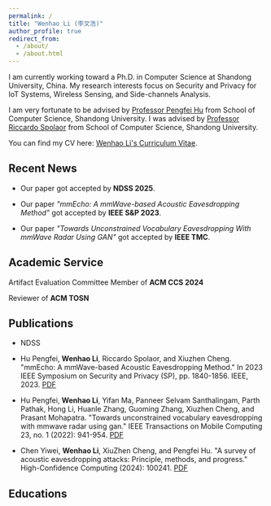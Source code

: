 ```yaml
---
permalink: /
title: "Wenhao Li (李文浩)"
author_profile: true
redirect_from: 
  - /about/
  - /about.html
---
```


I am currently working toward a Ph.D. in Computer Science at Shandong University, China. My research interests focus on Security and Privacy for IoT Systems, Wireless Sensing, and Side-channels Analysis.

I am very fortunate to be advised by [Professor Pengfei Hu](https://perfecthu.github.io/) from School of Computer Science, Shandong University. I was advised by [Professor Riccardo Spolaor](https://riki8686.github.io/) from School of Computer Science, Shandong University.

You can find my CV here: [Wenhao Li's Curriculum Vitae](https://wenh-li.github.io/cv/).


<span class='anchor' id='-news'></span>

## Recent News
- Our paper got accepted by **NDSS 2025**.
  
- Our paper _"mmEcho: A mmWave-based Acoustic Eavesdropping Method"_ got accepted by **IEEE S&P 2023**.
  
- Our paper _"Towards Unconstrained Vocabulary Eavesdropping With mmWave Radar Using GAN"_ got accepted by **IEEE TMC**.


<span class='anchor' id='-service'></span>

## Academic Service
Artifact Evaluation Committee Member of **ACM CCS 2024**

Reviewer of **ACM TOSN**


<span class='anchor' id='-pub'></span>

## Publications
- NDSS

- Hu Pengfei, **Wenhao Li**, Riccardo Spolaor, and Xiuzhen Cheng. "mmEcho: A mmWave-based Acoustic Eavesdropping Method." In 2023 IEEE Symposium on Security and Privacy (SP), pp. 1840-1856. IEEE, 2023. [PDF](https://github.com/Wenh-Li/Wenh-Li.github.io/blob/master/files/mmEcho.pdf)

- Hu Pengfei, **Wenhao Li**, Yifan Ma, Panneer Selvam Santhalingam, Parth Pathak, Hong Li, Huanle Zhang, Guoming Zhang, Xiuzhen Cheng, and Prasant Mohapatra. "Towards unconstrained vocabulary eavesdropping with mmwave radar using gan." IEEE Transactions on Mobile Computing 23, no. 1 (2022): 941-954. [PDF](https://github.com/Wenh-Li/Wenh-Li.github.io/blob/master/files/paper-2022-12-05.pdf)

- Chen Yiwei, **Wenhao Li**, XiuZhen Cheng, and Pengfei Hu. "A survey of acoustic eavesdropping attacks: Principle, methods, and progress." High-Confidence Computing (2024): 100241. [PDF](https://github.com/Wenh-Li/Wenh-Li.github.io/blob/master/files/HCC-100241.pdf)


<span class='anchor' id='-edu'></span>

## Educations
